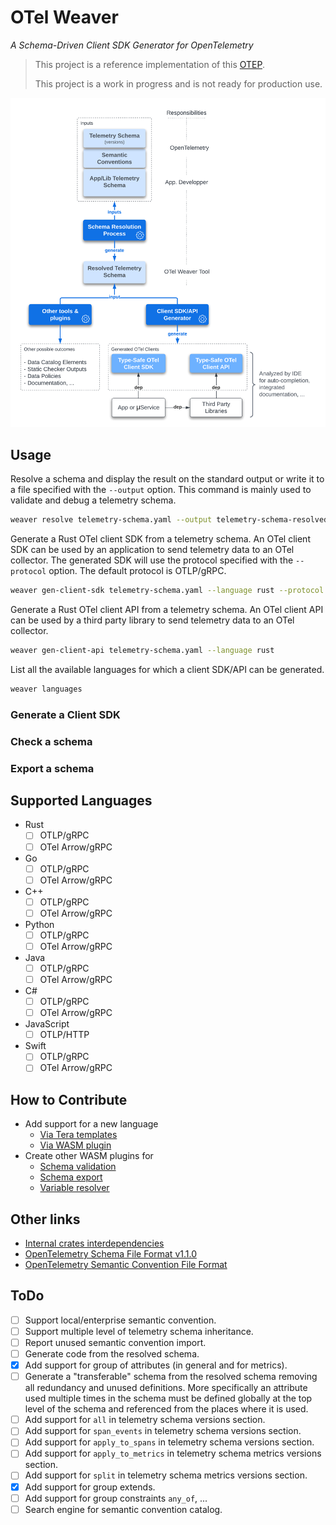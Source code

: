 # OTel Weaver
_A Schema-Driven Client SDK Generator for OpenTelemetry_

> This project is a reference implementation of this
> [OTEP](https://github.com/lquerel/oteps/blob/main/text/0240-telemetry-schema-ext.md).
>
> This project is a work in progress and is not ready for production use.

![OTel Weaver Overview](docs/images/otel-weaver-overview.png)

## Usage

Resolve a schema and display the result on the standard output or write it to a file
specified with the `--output` option. This command is mainly used to validate and debug
a telemetry schema.

```bash
weaver resolve telemetry-schema.yaml --output telemetry-schema-resolved.yaml
```

Generate a Rust OTel client SDK from a telemetry schema. An OTel client SDK can be used
by an application to send telemetry data to an OTel collector. The generated SDK will use
the protocol specified with the `--protocol` option. The default protocol is OTLP/gRPC.

```bash
weaver gen-client-sdk telemetry-schema.yaml --language rust --protocol otel-arrow
```

Generate a Rust OTel client API from a telemetry schema. An OTel client API can be used
by a third party library to send telemetry data to an OTel collector.

```bash
weaver gen-client-api telemetry-schema.yaml --language rust 
```

List all the available languages for which a client SDK/API can be generated.

```bash
weaver languages
```

### Generate a Client SDK
### Check a schema
### Export a schema

## Supported Languages
- Rust
  - [ ] OTLP/gRPC
  - [ ] OTel Arrow/gRPC
- Go
  - [ ] OTLP/gRPC
  - [ ] OTel Arrow/gRPC
- C++
  - [ ] OTLP/gRPC
  - [ ] OTel Arrow/gRPC
- Python
  - [ ] OTLP/gRPC
  - [ ] OTel Arrow/gRPC
- Java
  - [ ] OTLP/gRPC
  - [ ] OTel Arrow/gRPC
- C#
  - [ ] OTLP/gRPC
  - [ ] OTel Arrow/gRPC
- JavaScript
  - [ ] OTLP/HTTP
- Swift
  - [ ] OTLP/gRPC
  - [ ] OTel Arrow/gRPC

## How to Contribute
- Add support for a new language
  - [Via Tera templates](docs/contribution.md#via-tera-templates)
  - [Via WASM plugin](docs/contribution.md#via-wasm-plugin)
- Create other WASM plugins for 
  - [Schema validation](docs/contribution.md#schema-validation-plugin)
  - [Schema export](docs/contribution.md#schema-export-plugin)
  - [Variable resolver](docs/contribution.md#variable-resolver-plugin)

## Other links
- [Internal crates interdependencies](docs/dependencies.md)
- [OpenTelemetry Schema File Format v1.1.0](https://opentelemetry.io/docs/specs/otel/schemas/file_format_v1.1.0/)
- [OpenTelemetry Semantic Convention File Format](https://github.com/open-telemetry/build-tools/blob/main/semantic-conventions/syntax.md)

## ToDo
- [ ] Support local/enterprise semantic convention.
- [ ] Support multiple level of telemetry schema inheritance.
- [ ] Report unused semantic convention import.
- [ ] Generate code from the resolved schema.
- [X] Add support for group of attributes (in general and for metrics).
- [ ] Generate a "transferable" schema from the resolved schema removing all redundancy and unused definitions. More specifically an attribute used multiple times in the schema must be defined globally at the top level of the schema and referenced from the places where it is used.
- [ ] Add support for `all` in telemetry schema versions section.
- [ ] Add support for `span_events` in telemetry schema versions section.
- [ ] Add support for `apply_to_spans` in telemetry schema versions section.
- [ ] Add support for `apply_to_metrics` in telemetry schema metrics versions section.
- [ ] Add support for `split` in telemetry schema metrics versions section.
- [X] Add support for group extends.
- [ ] Add support for group constraints `any_of`, ...
- [ ] Search engine for semantic convention catalog.